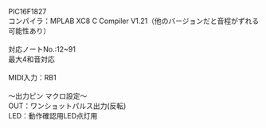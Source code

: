 PIC16F1827<br>
コンパイラ：MPLAB XC8 C Compiler V1.21（他のバージョンだと音程がずれる可能性あり）<br><br>
対応ノートNo.:12~91<br>
最大4和音対応<br><br>
MIDI入力：RB1<br><br>
～出力ピン マクロ設定～<br>
OUT：ワンショットパルス出力(反転)<br>
LED：動作確認用LED点灯用
